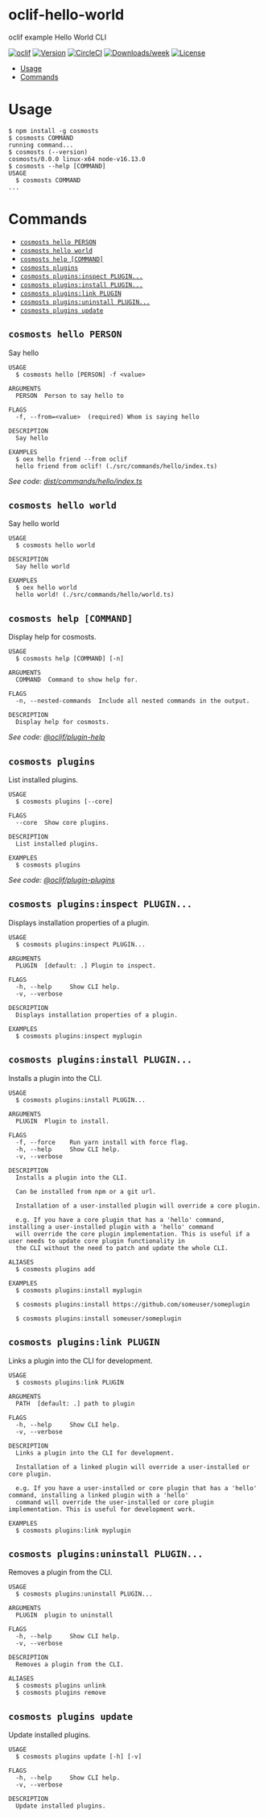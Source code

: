 oclif-hello-world
=================

oclif example Hello World CLI

[![oclif](https://img.shields.io/badge/cli-oclif-brightgreen.svg)](https://oclif.io)
[![Version](https://img.shields.io/npm/v/oclif-hello-world.svg)](https://npmjs.org/package/oclif-hello-world)
[![CircleCI](https://circleci.com/gh/oclif/hello-world/tree/main.svg?style=shield)](https://circleci.com/gh/oclif/hello-world/tree/main)
[![Downloads/week](https://img.shields.io/npm/dw/oclif-hello-world.svg)](https://npmjs.org/package/oclif-hello-world)
[![License](https://img.shields.io/npm/l/oclif-hello-world.svg)](https://github.com/oclif/hello-world/blob/main/package.json)

<!-- toc -->
* [Usage](#usage)
* [Commands](#commands)
<!-- tocstop -->
# Usage
<!-- usage -->
```sh-session
$ npm install -g cosmosts
$ cosmosts COMMAND
running command...
$ cosmosts (--version)
cosmosts/0.0.0 linux-x64 node-v16.13.0
$ cosmosts --help [COMMAND]
USAGE
  $ cosmosts COMMAND
...
```
<!-- usagestop -->
# Commands
<!-- commands -->
* [`cosmosts hello PERSON`](#cosmosts-hello-person)
* [`cosmosts hello world`](#cosmosts-hello-world)
* [`cosmosts help [COMMAND]`](#cosmosts-help-command)
* [`cosmosts plugins`](#cosmosts-plugins)
* [`cosmosts plugins:inspect PLUGIN...`](#cosmosts-pluginsinspect-plugin)
* [`cosmosts plugins:install PLUGIN...`](#cosmosts-pluginsinstall-plugin)
* [`cosmosts plugins:link PLUGIN`](#cosmosts-pluginslink-plugin)
* [`cosmosts plugins:uninstall PLUGIN...`](#cosmosts-pluginsuninstall-plugin)
* [`cosmosts plugins update`](#cosmosts-plugins-update)

## `cosmosts hello PERSON`

Say hello

```
USAGE
  $ cosmosts hello [PERSON] -f <value>

ARGUMENTS
  PERSON  Person to say hello to

FLAGS
  -f, --from=<value>  (required) Whom is saying hello

DESCRIPTION
  Say hello

EXAMPLES
  $ oex hello friend --from oclif
  hello friend from oclif! (./src/commands/hello/index.ts)
```

_See code: [dist/commands/hello/index.ts](https://github.com/vincenthome/cosmosts/blob/v0.0.0/dist/commands/hello/index.ts)_

## `cosmosts hello world`

Say hello world

```
USAGE
  $ cosmosts hello world

DESCRIPTION
  Say hello world

EXAMPLES
  $ oex hello world
  hello world! (./src/commands/hello/world.ts)
```

## `cosmosts help [COMMAND]`

Display help for cosmosts.

```
USAGE
  $ cosmosts help [COMMAND] [-n]

ARGUMENTS
  COMMAND  Command to show help for.

FLAGS
  -n, --nested-commands  Include all nested commands in the output.

DESCRIPTION
  Display help for cosmosts.
```

_See code: [@oclif/plugin-help](https://github.com/oclif/plugin-help/blob/v5.1.11/src/commands/help.ts)_

## `cosmosts plugins`

List installed plugins.

```
USAGE
  $ cosmosts plugins [--core]

FLAGS
  --core  Show core plugins.

DESCRIPTION
  List installed plugins.

EXAMPLES
  $ cosmosts plugins
```

_See code: [@oclif/plugin-plugins](https://github.com/oclif/plugin-plugins/blob/v2.0.11/src/commands/plugins/index.ts)_

## `cosmosts plugins:inspect PLUGIN...`

Displays installation properties of a plugin.

```
USAGE
  $ cosmosts plugins:inspect PLUGIN...

ARGUMENTS
  PLUGIN  [default: .] Plugin to inspect.

FLAGS
  -h, --help     Show CLI help.
  -v, --verbose

DESCRIPTION
  Displays installation properties of a plugin.

EXAMPLES
  $ cosmosts plugins:inspect myplugin
```

## `cosmosts plugins:install PLUGIN...`

Installs a plugin into the CLI.

```
USAGE
  $ cosmosts plugins:install PLUGIN...

ARGUMENTS
  PLUGIN  Plugin to install.

FLAGS
  -f, --force    Run yarn install with force flag.
  -h, --help     Show CLI help.
  -v, --verbose

DESCRIPTION
  Installs a plugin into the CLI.

  Can be installed from npm or a git url.

  Installation of a user-installed plugin will override a core plugin.

  e.g. If you have a core plugin that has a 'hello' command, installing a user-installed plugin with a 'hello' command
  will override the core plugin implementation. This is useful if a user needs to update core plugin functionality in
  the CLI without the need to patch and update the whole CLI.

ALIASES
  $ cosmosts plugins add

EXAMPLES
  $ cosmosts plugins:install myplugin 

  $ cosmosts plugins:install https://github.com/someuser/someplugin

  $ cosmosts plugins:install someuser/someplugin
```

## `cosmosts plugins:link PLUGIN`

Links a plugin into the CLI for development.

```
USAGE
  $ cosmosts plugins:link PLUGIN

ARGUMENTS
  PATH  [default: .] path to plugin

FLAGS
  -h, --help     Show CLI help.
  -v, --verbose

DESCRIPTION
  Links a plugin into the CLI for development.

  Installation of a linked plugin will override a user-installed or core plugin.

  e.g. If you have a user-installed or core plugin that has a 'hello' command, installing a linked plugin with a 'hello'
  command will override the user-installed or core plugin implementation. This is useful for development work.

EXAMPLES
  $ cosmosts plugins:link myplugin
```

## `cosmosts plugins:uninstall PLUGIN...`

Removes a plugin from the CLI.

```
USAGE
  $ cosmosts plugins:uninstall PLUGIN...

ARGUMENTS
  PLUGIN  plugin to uninstall

FLAGS
  -h, --help     Show CLI help.
  -v, --verbose

DESCRIPTION
  Removes a plugin from the CLI.

ALIASES
  $ cosmosts plugins unlink
  $ cosmosts plugins remove
```

## `cosmosts plugins update`

Update installed plugins.

```
USAGE
  $ cosmosts plugins update [-h] [-v]

FLAGS
  -h, --help     Show CLI help.
  -v, --verbose

DESCRIPTION
  Update installed plugins.
```
<!-- commandsstop -->
